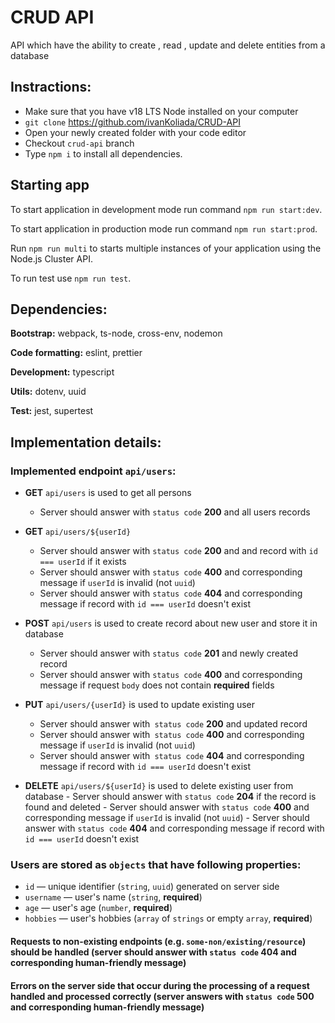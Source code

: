 # CRUD API

API which have the ability to create , read , update and delete entities from a database


## Instractions:

- Make sure that you have v18 LTS Node installed on your computer
- `git clone` https://github.com/ivanKoliada/CRUD-API
- Open your newly created folder with your code editor
- Checkout `crud-api` branch
- Type `npm i` to install all dependencies.
## Starting app

To start application in development mode run command `npm run start:dev`.

To start application in production mode run command `npm run start:prod`. 

Run `npm run multi` to starts multiple instances of your application using the Node.js Cluster API.

To run test use `npm run test`.

## Dependencies:

**Bootstrap:** webpack, ts-node, cross-env, nodemon

**Code formatting:** eslint, prettier

**Development:** typescript

**Utils:** dotenv, uuid

**Test:** jest, supertest

## Implementation details:

### Implemented endpoint `api/users`:
- **GET** `api/users` is used to get all persons
    - Server should answer with `status code` **200** and all users records

- **GET** `api/users/${userId}` 
    - Server should answer with `status code` **200** and and record with `id === userId` if it exists
    - Server should answer with `status code` **400** and corresponding message if `userId` is invalid (not `uuid`)
    - Server should answer with `status code` **404** and corresponding message if record with `id === userId` doesn't exist

- **POST** `api/users` is used to create record about new user and store it in database
    - Server should answer with `status code` **201** and newly created record
    - Server should answer with `status code` **400** and corresponding message if request `body` does not contain **required** fields

- **PUT** `api/users/{userId}` is used to update existing user
    - Server should answer with` status code` **200** and updated record
    - Server should answer with` status code` **400** and corresponding message if `userId` is invalid (not `uuid`)
    - Server should answer with` status code` **404** and corresponding message if record with `id === userId` doesn't exist

- **DELETE** `api/users/${userId}` is used to delete existing user from database
        - Server should answer with `status code` **204** if the record is found and deleted
        - Server should answer with `status code` **400** and corresponding message if `userId` is invalid (not `uuid`)
        - Server should answer with `status code` **404** and corresponding message if record with `id === userId` doesn't exist

### Users are stored as `objects` that have following properties:
- `id` — unique identifier (`string`, `uuid`) generated on server side
- `username` — user's name (`string`, **required**)
- `age` — user's age (`number`, **required**)
- `hobbies` — user's hobbies (`array` of `strings` or empty `array`, **required**)

#### Requests to non-existing endpoints (e.g. `some-non/existing/resource`) should be handled (server should answer with `status code` **404** and corresponding human-friendly message)

#### Errors on the server side that occur during the processing of a request handled and processed correctly (server answers with `status code` **500** and corresponding human-friendly message)
